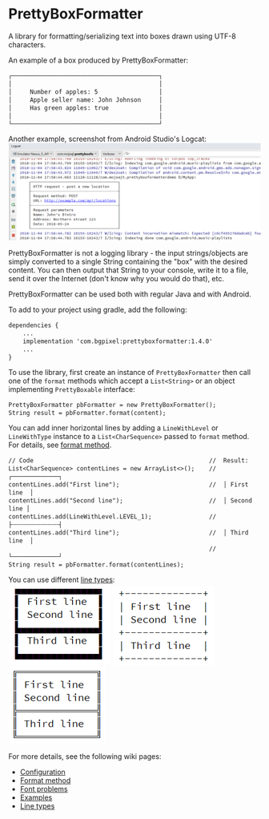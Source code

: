 # PrettyBoxFormatter

A library for formatting/serializing text into boxes drawn using UTF-8 characters.

An example of a box produced by PrettyBoxFormatter:

```
┌─────────────────────────────────────────┐
│                                         │
│     Number of apples: 5                 │
│     Apple seller name: John Johnson     │
│     Has green apples: true              │
│                                         │
└─────────────────────────────────────────┘
```

Another example, screenshot from Android Studio's Logcat:  
<img src="https://github.com/knezmilos13/prettyboxformatter/blob/master/doc/readme_demo_logcat.png">

PrettyBoxFormatter is not a logging library - the input strings/objects are simply converted to a
single String containing the "box" with the desired content. You can then output that String to your
console, write it to a file, send it over the Internet (don't know why you would do that), etc.

PrettyBoxFormatter can be used both with regular Java and with Android.

To add to your project using gradle, add the following:

    dependencies {
        ...
        implementation 'com.bgpixel:prettyboxformatter:1.4.0'
        ...
    }

To use the library, first create an instance of `PrettyBoxFormatter` then call one of the 
`format` methods which accept a `List<String>` or an object implementing `PrettyBoxable` 
interface:

```
PrettyBoxFormatter pbFormatter = new PrettyBoxFormatter();
String result = pbFormatter.format(content);
```

You can add inner horizontal lines by adding a `LineWithLevel` or `LineWithType` instance to a 
`List<CharSequence>` passed to `format` method. For details, see 
[format method](https://github.com/knezmilos13/prettyboxformatter/wiki/Format-method).  

```
// Code                                                 //  Result:
List<CharSequence> contentLines = new ArrayList<>();    //  ┌─────────────┐
contentLines.add("First line");                         //  │ First line  │
contentLines.add("Second line");                        //  │ Second line │
contentLines.add(LineWithLevel.LEVEL_1);                //  ├┄┄┄┄┄┄┄┄┄┄┄┄┄┤
contentLines.add("Third line");                         //  │ Third line  │
                                                        //  └─────────────┘  
String result = pbFormatter.format(contentLines);
```


You can use different [line types](https://github.com/knezmilos13/prettyboxformatter/wiki/Line-types):  
<img src="https://github.com/knezmilos13/prettyboxformatter/blob/master/doc/readme_demo_box_1.png">
<img src="https://github.com/knezmilos13/prettyboxformatter/blob/master/doc/readme_demo_box_2.png">
<img src="https://github.com/knezmilos13/prettyboxformatter/blob/master/doc/readme_demo_box_3.png">


For more details, see the following wiki pages:  
* [Configuration](https://github.com/knezmilos13/prettyboxformatter/wiki/Configuration)
* [Format method](https://github.com/knezmilos13/prettyboxformatter/wiki/Format-method)  
* [Font problems](https://github.com/knezmilos13/prettyboxformatter/wiki/Font-problems)  
* [Examples](https://github.com/knezmilos13/prettyboxformatter/wiki/Examples)  
* [Line types](https://github.com/knezmilos13/prettyboxformatter/wiki/Line-types)
